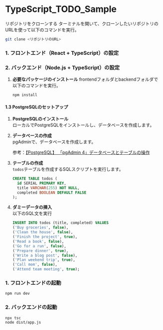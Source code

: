 # TypeScript_TODO_Sample
   リポジトリをクローンする
   ターミナルを開いて、クローンしたいリポジトリのURLを使って以下のコマンドを実行。
   ```bash
   git clone <リポジトリのURL>
   ```

### 1. フロントエンド（React + TypeScript）の設定
### 2. バックエンド（Node.js + TypeScript）の設定
1. **必要なパッケージのインストール**
   frontendフォルダとbackendフォルダで以下のコマンドを実行。
   ```bash
   npm install
   ```


#### 1.3 PostgreSQLのセットアップ
1. **PostgreSQLのインストール**  
   ローカルでPostgreSQLをインストールし、データベースを作成します。

2. **データベースの作成**  
   pgAdminで、データベースを作成します。
   
   参考：[【PostgreSQL】 「pgAdmin 4」データベースとテーブルの操作](https://www.kemmy-it.com/2024/08/15/pgadmin_1/)

3. **テーブルの作成**  
   `todos`テーブルを作成するSQLスクリプトを実行します。
   ```sql
   CREATE TABLE todos (
     id SERIAL PRIMARY KEY,
     title VARCHAR(255) NOT NULL,
     completed BOOLEAN DEFAULT FALSE
   );
   ```

4. **ダミーデータの挿入**  
   以下のSQL文を実行
   ```sql
   INSERT INTO todos (title, completed) VALUES
   ('Buy groceries', false),
   ('Clean the house', false),
   ('Finish the project', true),
   ('Read a book', false),
   ('Go for a run', false),
   ('Prepare dinner', true),
   ('Write a blog post', false),
   ('Plan weekend trip', true),
   ('Call mom', false),
   ('Attend team meeting', true);
   ```

### 1. フロントエンドの起動
   ```bash
   npm run dev
   ```


### 2. バックエンドの起動
   ```bash
   npx tsc
   node dist/app.js
   ```